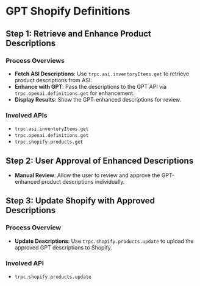 # GPT Shopify Definitions

## Step 1: Retrieve and Enhance Product Descriptions

### Process Overviews

- **Fetch ASI Descriptions**: Use `trpc.asi.inventoryItems.get` to retrieve product descriptions from ASI.
- **Enhance with GPT**: Pass the descriptions to the GPT API via `trpc.openai.definitions.get` for enhancement.
- **Display Results**: Show the GPT-enhanced descriptions for review.

### Involved APIs

- `trpc.asi.inventoryItems.get`
- `trpc.openai.definitions.get`
- `trpc.shopify.products.get`

## Step 2: User Approval of Enhanced Descriptions

- **Manual Review**: Allow the user to review and approve the GPT-enhanced product descriptions individually.

## Step 3: Update Shopify with Approved Descriptions

### Process Overview

- **Update Descriptions**: Use `trpc.shopify.products.update` to upload the approved GPT descriptions to Shopify.

### Involved API

- `trpc.shopify.products.update`
